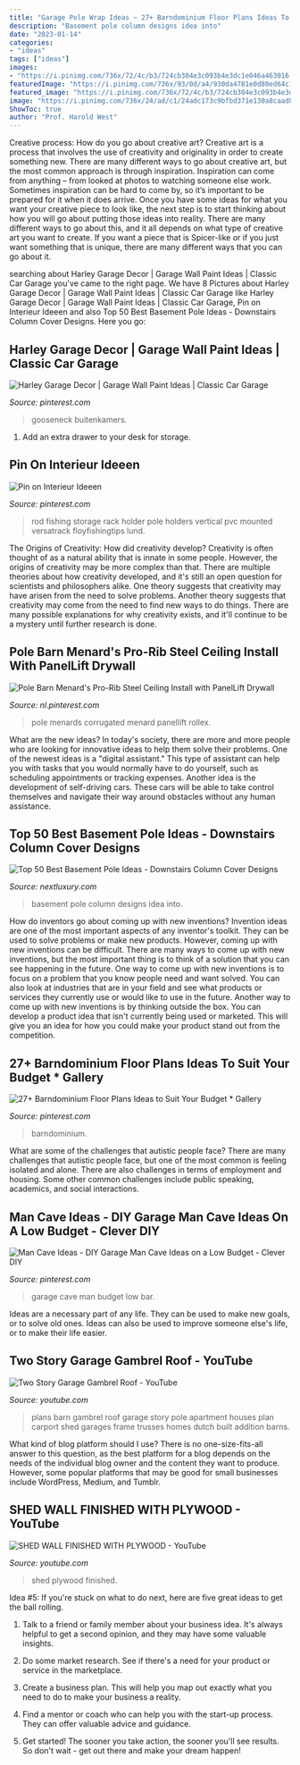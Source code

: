 ```yaml
---
title: "Garage Pole Wrap Ideas ~ 27+ Barndominium Floor Plans Ideas To Suit Your Budget * Gallery"
description: "Basement pole column designs idea into"
date: "2023-01-14"
categories:
- "ideas"
tags: ["ideas"]
images:
- "https://i.pinimg.com/736x/72/4c/b3/724cb304e3c093b4e3dc1e046a463016.jpg"
featuredImage: "https://i.pinimg.com/736x/93/0d/a4/930da4781e0d80ed64c1ec139aae6a65.jpg"
featured_image: "https://i.pinimg.com/736x/72/4c/b3/724cb304e3c093b4e3dc1e046a463016.jpg"
image: "https://i.pinimg.com/736x/24/ad/c1/24adc173c9bfbd371e130a8caad8dec6.jpg"
ShowToc: true
author: "Prof. Harold West"
---
```



Creative process: How do you go about creative art?
Creative art is a process that involves the use of creativity and originality in order to create something new. There are many different ways to go about creative art, but the most common approach is through inspiration. Inspiration can come from anything – from looked at photos to watching someone else work. Sometimes inspiration can be hard to come by, so it’s important to be prepared for it when it does arrive. Once you have some ideas for what you want your creative piece to look like, the next step is to start thinking about how you will go about putting those ideas into reality. There are many different ways to go about this, and it all depends on what type of creative art you want to create. If you want a piece that is Spicer-like or if you just want something that is unique, there are many different ways that you can go about it.

	

		
searching about Harley Garage Decor | Garage Wall Paint Ideas | Classic Car Garage you've came to the right page. We have 8 Pictures about Harley Garage Decor | Garage Wall Paint Ideas | Classic Car Garage like Harley Garage Decor | Garage Wall Paint Ideas | Classic Car Garage, Pin on Interieur Ideeen and also Top 50 Best Basement Pole Ideas - Downstairs Column Cover Designs. Here you go:
		
    
## Harley Garage Decor | Garage Wall Paint Ideas | Classic Car Garage

<img loading=lazy src="https://i.pinimg.com/736x/24/ad/c1/24adc173c9bfbd371e130a8caad8dec6.jpg" onerror="this.onerror=null;this.src='https://tse3.mm.bing.net/th?id=OIP.YHKQTyOxkFnm_xhlbDLA-wHaFf&amp;pid=15.1';" alt="Harley Garage Decor | Garage Wall Paint Ideas | Classic Car Garage">

_Source: pinterest.com_

>gooseneck buitenkamers. 

	

1. Add an extra drawer to your desk for storage.

    
## Pin On Interieur Ideeen

<img loading=lazy src="https://i.pinimg.com/736x/03/34/68/033468d3eb752ca1673c2cc49eedd87f.jpg" onerror="this.onerror=null;this.src='https://tse4.mm.bing.net/th?id=OIP.gbMKYl5qixX6ZLTk2D8BQgHaJ3&amp;pid=15.1';" alt="Pin on Interieur Ideeen">

_Source: pinterest.com_

>rod fishing storage rack holder pole holders vertical pvc mounted versatrack floyfishingtips lund. 

	

The Origins of Creativity: How did creativity develop?
Creativity is often thought of as a natural ability that is innate in some people. However, the origins of creativity may be more complex than that. There are multiple theories about how creativity developed, and it's still an open question for scientists and philosophers alike. One theory suggests that creativity may have arisen from the need to solve problems. Another theory suggests that creativity may come from the need to find new ways to do things. There are many possible explanations for why creativity exists, and it'll continue to be a mystery until further research is done.

    
## Pole Barn Menard&#039;s Pro-Rib Steel Ceiling Install With PanelLift Drywall

<img loading=lazy src="https://i.pinimg.com/736x/93/0d/a4/930da4781e0d80ed64c1ec139aae6a65.jpg" onerror="this.onerror=null;this.src='https://tse2.mm.bing.net/th?id=OIP.6hZSZuq99xjGHq_2gdtj6wHaEK&amp;pid=15.1';" alt="Pole Barn Menard&#039;s Pro-Rib Steel Ceiling Install with PanelLift Drywall">

_Source: nl.pinterest.com_

>pole menards corrugated menard panellift rollex. 

	

What are the new ideas?
In today's society, there are more and more people who are looking for innovative ideas to help them solve their problems. One of the newest ideas is a "digital assistant." This type of assistant can help you with tasks that you would normally have to do yourself, such as scheduling appointments or tracking expenses. Another idea is the development of self-driving cars. These cars will be able to take control themselves and navigate their way around obstacles without any human assistance.

    
## Top 50 Best Basement Pole Ideas - Downstairs Column Cover Designs

<img loading=lazy src="http://nextluxury.com/wp-content/uploads/custom-basement-pole-ideas-bookcase.jpg" onerror="this.onerror=null;this.src='https://tse2.mm.bing.net/th?id=OIP.zt_ljuuT4tnTrkWETV-lqAAAAA&amp;pid=15.1';" alt="Top 50 Best Basement Pole Ideas - Downstairs Column Cover Designs">

_Source: nextluxury.com_

>basement pole column designs idea into. 

	

How do inventors go about coming up with new inventions?
Invention ideas are one of the most important aspects of any inventor's toolkit. They can be used to solve problems or make new products. However, coming up with new inventions can be difficult. There are many ways to come up with new inventions, but the most important thing is to think of a solution that you can see happening in the future.
One way to come up with new inventions is to focus on a problem that you know people need and want solved. You can also look at industries that are in your field and see what products or services they currently use or would like to use in the future. Another way to come up with new inventions is by thinking outside the box. You can develop a product idea that isn't currently being used or marketed. This will give you an idea for how you could make your product stand out from the competition.

    
## 27+ Barndominium Floor Plans Ideas To Suit Your Budget * Gallery

<img loading=lazy src="https://i.pinimg.com/736x/dc/5e/86/dc5e86f8db37eda4e65aca49a6f0b5e4.jpg" onerror="this.onerror=null;this.src='https://tse4.mm.bing.net/th?id=OIP.taftmMvsO01VkkstVLTYJQHaLH&amp;pid=15.1';" alt="27+ Barndominium Floor Plans Ideas to Suit Your Budget * Gallery">

_Source: pinterest.com_

>barndominium. 

	

What are some of the challenges that autistic people face?
There are many challenges that autistic people face, but one of the most common is feeling isolated and alone. There are also challenges in terms of employment and housing. Some other common challenges include public speaking, academics, and social interactions.

    
## Man Cave Ideas - DIY Garage Man Cave Ideas On A Low Budget - Clever DIY

<img loading=lazy src="https://i.pinimg.com/736x/72/4c/b3/724cb304e3c093b4e3dc1e046a463016.jpg" onerror="this.onerror=null;this.src='https://tse4.mm.bing.net/th?id=OIP.m3tDLUFVjfLn9vjD_RJG6wHaHa&amp;pid=15.1';" alt="Man Cave Ideas - DIY Garage Man Cave Ideas on a Low Budget - Clever DIY">

_Source: pinterest.com_

>garage cave man budget low bar. 

	

Ideas are a necessary part of any life. They can be used to make new goals, or to solve old ones. Ideas can also be used to improve someone else's life, or to make their life easier.

    
## Two Story Garage Gambrel Roof - YouTube

<img loading=lazy src="http://i1.ytimg.com/vi/yLehm1V5m6Y/maxresdefault.jpg" onerror="this.onerror=null;this.src='https://tse1.mm.bing.net/th?id=OIP.KXHMNXL4R1i-3qRqF8IcEgHaEK&amp;pid=15.1';" alt="Two Story Garage Gambrel Roof - YouTube">

_Source: youtube.com_

>plans barn gambrel roof garage story pole apartment houses plan carport shed garages frame trusses homes dutch built addition barns. 

	

What kind of blog platform should I use?
There is no one-size-fits-all answer to this question, as the best platform for a blog depends on the needs of the individual blog owner and the content they want to produce. However, some popular platforms that may be good for small businesses include WordPress, Medium, and Tumblr.

    
## SHED WALL FINISHED WITH PLYWOOD - YouTube

<img loading=lazy src="https://i.ytimg.com/vi/uklqXc_LnqU/maxresdefault.jpg" onerror="this.onerror=null;this.src='https://tse2.mm.bing.net/th?id=OIP.GWzZbwXfRhoI3tfPviIPCwHaEK&amp;pid=15.1';" alt="SHED WALL FINISHED WITH PLYWOOD - YouTube">

_Source: youtube.com_

>shed plywood finished. 

	

Idea #5:
If you're stuck on what to do next, here are five great ideas to get the ball rolling.
1. Talk to a friend or family member about your business idea. It's always helpful to get a second opinion, and they may have some valuable insights.

2. Do some market research. See if there's a need for your product or service in the marketplace.

3. Create a business plan. This will help you map out exactly what you need to do to make your business a reality.

4. Find a mentor or coach who can help you with the start-up process. They can offer valuable advice and guidance.

5. Get started! The sooner you take action, the sooner you'll see results. So don't wait - get out there and make your dream happen!

